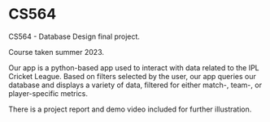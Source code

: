 # CS564
CS564 - Database Design final project. 

Course taken summer 2023.

Our app is a python-based app used to interact with data related to the IPL Cricket League. 
Based on filters selected by the user, our app queries our database and displays a variety of data,
filtered for either match-, team-, or player-specific metrics. 

There is a project report and demo video
included for further illustration.
